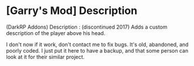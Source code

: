 # [Garry's Mod] Description

(DarkRP Addons) Description : (discontinued 2017) Adds a custom description of the player above his head.

I don't now if it work, don't contact me to fix bugs. It's old, abandoned, and poorly coded. 
I just put it here to have a backup, and that some person can look at it for their similar project.